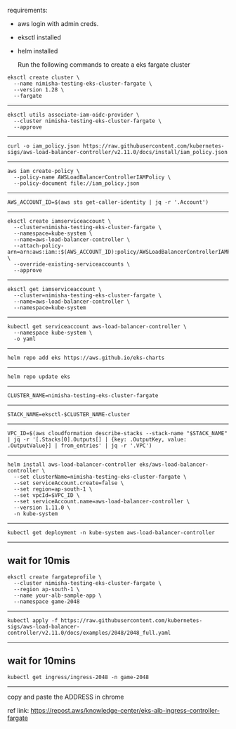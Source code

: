 requirements:
- aws login with admin creds.
- eksctl installed
- helm installed

  Run the following commands to create a eks fargate cluster
  
```shell
eksctl create cluster \
  --name nimisha-testing-eks-cluster-fargate \
  --version 1.28 \
  --fargate
```

-----------------

```shell
eksctl utils associate-iam-oidc-provider \
  --cluster nimisha-testing-eks-cluster-fargate \
  --approve
```

-----------------
```shell
curl -o iam_policy.json https://raw.githubusercontent.com/kubernetes-sigs/aws-load-balancer-controller/v2.11.0/docs/install/iam_policy.json
```

------------------
```shell
aws iam create-policy \
  --policy-name AWSLoadBalancerControllerIAMPolicy \
  --policy-document file://iam_policy.json
```
-----------------
```shell
AWS_ACCOUNT_ID=$(aws sts get-caller-identity | jq -r '.Account')
```
-----------------
```shell
eksctl create iamserviceaccount \
  --cluster=nimisha-testing-eks-cluster-fargate \
  --namespace=kube-system \
  --name=aws-load-balancer-controller \
  --attach-policy-arn=arn:aws:iam::$(AWS_ACCOUNT_ID):policy/AWSLoadBalancerControllerIAMPolicy \
  --override-existing-serviceaccounts \
  --approve
```
----------------
```shell
eksctl get iamserviceaccount \
  --cluster=nimisha-testing-eks-cluster-fargate \
  --name=aws-load-balancer-controller \
  --namespace=kube-system
```
----------------------
```shell
kubectl get serviceaccount aws-load-balancer-controller \
  --namespace kube-system \
  -o yaml
```
--------------------
```shell
helm repo add eks https://aws.github.io/eks-charts
```
---------------------
```shell
helm repo update eks
```
----------------------
```shell
CLUSTER_NAME=nimisha-testing-eks-cluster-fargate
```
----------------------
```shell
STACK_NAME=eksctl-$CLUSTER_NAME-cluster
```

---------------------
```shell
VPC_ID=$(aws cloudformation describe-stacks --stack-name "$STACK_NAME" | jq -r '[.Stacks[0].Outputs[] | {key: .OutputKey, value: .OutputValue}] | from_entries' | jq -r '.VPC')
```
-------------------
```shell
helm install aws-load-balancer-controller eks/aws-load-balancer-controller \
  --set clusterName=nimisha-testing-eks-cluster-fargate \
  --set serviceAccount.create=false \
  --set region=ap-south-1 \
  --set vpcId=$VPC_ID \
  --set serviceAccount.name=aws-load-balancer-controller \
  --version 1.11.0 \
  -n kube-system
```
-------------------
```shell
kubectl get deployment -n kube-system aws-load-balancer-controller
```
---------------
wait for 10mis
-------------------
```shell
eksctl create fargateprofile \
  --cluster nimisha-testing-eks-cluster-fargate \
  --region ap-south-1 \
  --name your-alb-sample-app \
  --namespace game-2048
```
-----------------
```shell
kubectl apply -f https://raw.githubusercontent.com/kubernetes-sigs/aws-load-balancer-controller/v2.11.0/docs/examples/2048/2048_full.yaml
```
------------------
wait for 10mins
------------------
```shell
kubectl get ingress/ingress-2048 -n game-2048
```
------------------
copy and paste the ADDRESS in chrome


ref link: https://repost.aws/knowledge-center/eks-alb-ingress-controller-fargate



